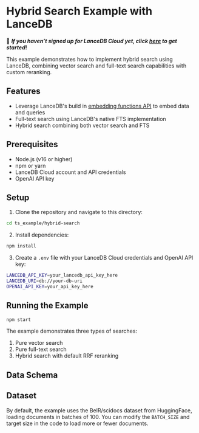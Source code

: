 # Hybrid Search Example with LanceDB

🚀 **_If you haven’t signed up for LanceDB Cloud yet, click [here](https://cloud.lancedb.com) to get started_!**

This example demonstrates how to implement hybrid search using LanceDB, combining vector search and full-text search capabilities with custom reranking.

## Features

- Leverage LanceDB's build in [embedding functions API](https://lancedb.github.io/lancedb/embeddings/) to embed data and queries 
- Full-text search using LanceDB's native FTS implementation
- Hybrid search combining both vector search and FTS


## Prerequisites

- Node.js (v16 or higher)
- npm or yarn
- LanceDB Cloud account and API credentials
- OpenAI API key

## Setup

1. Clone the repository and navigate to this directory:
```bash
cd ts_example/hybrid-search
```

2. Install dependencies:
```bash
npm install
```

3. Create a `.env` file with your LanceDB Cloud credentials and OpenAI API key:
```bash
LANCEDB_API_KEY=your_lancedb_api_key_here
LANCEDB_URI=db://your-db-uri
OPENAI_API_KEY=your_api_key_here
```

## Running the Example

```bash
npm start
```

The example demonstrates three types of searches:
1. Pure vector search
2. Pure full-text search
3. Hybrid search with default RRF reranking


## Data Schema


## Dataset

By default, the example uses the BeIR/scidocs dataset from HuggingFace, loading documents in batches of 100. You can modify the `BATCH_SIZE` and target size in the code to load more or fewer documents.